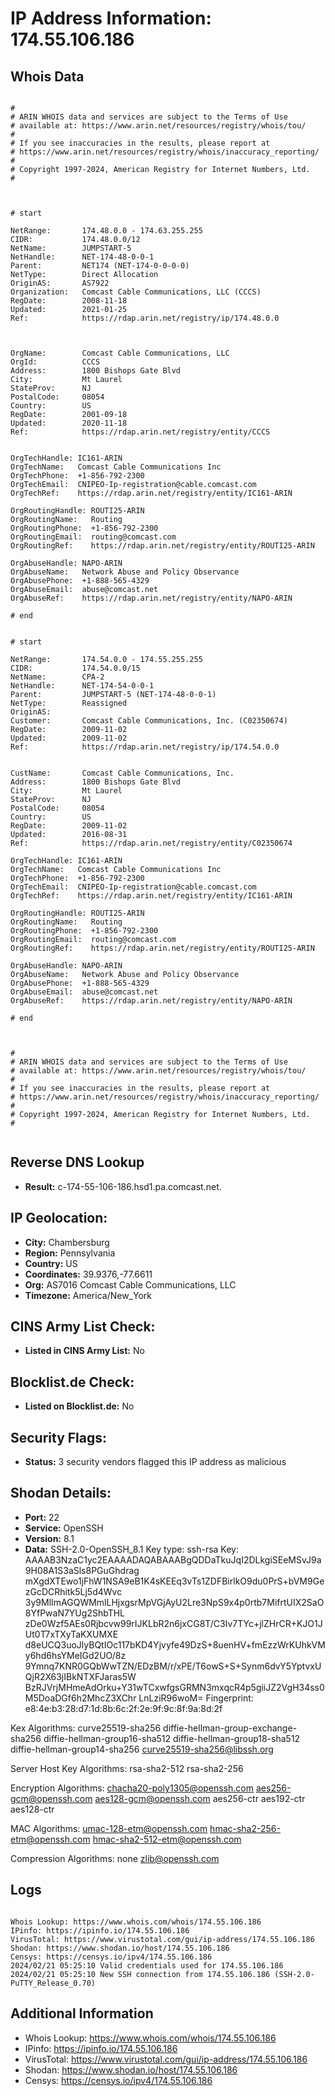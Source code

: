 # IP Address Information: 174.55.106.186

## Whois Data
```

#
# ARIN WHOIS data and services are subject to the Terms of Use
# available at: https://www.arin.net/resources/registry/whois/tou/
#
# If you see inaccuracies in the results, please report at
# https://www.arin.net/resources/registry/whois/inaccuracy_reporting/
#
# Copyright 1997-2024, American Registry for Internet Numbers, Ltd.
#



# start

NetRange:       174.48.0.0 - 174.63.255.255
CIDR:           174.48.0.0/12
NetName:        JUMPSTART-5
NetHandle:      NET-174-48-0-0-1
Parent:         NET174 (NET-174-0-0-0-0)
NetType:        Direct Allocation
OriginAS:       AS7922
Organization:   Comcast Cable Communications, LLC (CCCS)
RegDate:        2008-11-18
Updated:        2021-01-25
Ref:            https://rdap.arin.net/registry/ip/174.48.0.0



OrgName:        Comcast Cable Communications, LLC
OrgId:          CCCS
Address:        1800 Bishops Gate Blvd
City:           Mt Laurel
StateProv:      NJ
PostalCode:     08054
Country:        US
RegDate:        2001-09-18
Updated:        2020-11-18
Ref:            https://rdap.arin.net/registry/entity/CCCS


OrgTechHandle: IC161-ARIN
OrgTechName:   Comcast Cable Communications Inc
OrgTechPhone:  +1-856-792-2300 
OrgTechEmail:  CNIPEO-Ip-registration@cable.comcast.com
OrgTechRef:    https://rdap.arin.net/registry/entity/IC161-ARIN

OrgRoutingHandle: ROUTI25-ARIN
OrgRoutingName:   Routing
OrgRoutingPhone:  +1-856-792-2300 
OrgRoutingEmail:  routing@comcast.com
OrgRoutingRef:    https://rdap.arin.net/registry/entity/ROUTI25-ARIN

OrgAbuseHandle: NAPO-ARIN
OrgAbuseName:   Network Abuse and Policy Observance
OrgAbusePhone:  +1-888-565-4329 
OrgAbuseEmail:  abuse@comcast.net
OrgAbuseRef:    https://rdap.arin.net/registry/entity/NAPO-ARIN

# end


# start

NetRange:       174.54.0.0 - 174.55.255.255
CIDR:           174.54.0.0/15
NetName:        CPA-2
NetHandle:      NET-174-54-0-0-1
Parent:         JUMPSTART-5 (NET-174-48-0-0-1)
NetType:        Reassigned
OriginAS:       
Customer:       Comcast Cable Communications, Inc. (C02350674)
RegDate:        2009-11-02
Updated:        2009-11-02
Ref:            https://rdap.arin.net/registry/ip/174.54.0.0


CustName:       Comcast Cable Communications, Inc.
Address:        1800 Bishops Gate Blvd
City:           Mt Laurel
StateProv:      NJ
PostalCode:     08054
Country:        US
RegDate:        2009-11-02
Updated:        2016-08-31
Ref:            https://rdap.arin.net/registry/entity/C02350674

OrgTechHandle: IC161-ARIN
OrgTechName:   Comcast Cable Communications Inc
OrgTechPhone:  +1-856-792-2300 
OrgTechEmail:  CNIPEO-Ip-registration@cable.comcast.com
OrgTechRef:    https://rdap.arin.net/registry/entity/IC161-ARIN

OrgRoutingHandle: ROUTI25-ARIN
OrgRoutingName:   Routing
OrgRoutingPhone:  +1-856-792-2300 
OrgRoutingEmail:  routing@comcast.com
OrgRoutingRef:    https://rdap.arin.net/registry/entity/ROUTI25-ARIN

OrgAbuseHandle: NAPO-ARIN
OrgAbuseName:   Network Abuse and Policy Observance
OrgAbusePhone:  +1-888-565-4329 
OrgAbuseEmail:  abuse@comcast.net
OrgAbuseRef:    https://rdap.arin.net/registry/entity/NAPO-ARIN

# end



#
# ARIN WHOIS data and services are subject to the Terms of Use
# available at: https://www.arin.net/resources/registry/whois/tou/
#
# If you see inaccuracies in the results, please report at
# https://www.arin.net/resources/registry/whois/inaccuracy_reporting/
#
# Copyright 1997-2024, American Registry for Internet Numbers, Ltd.
#


```
## Reverse DNS Lookup
- **Result:** c-174-55-106-186.hsd1.pa.comcast.net.

## IP Geolocation:
- **City:** Chambersburg
- **Region:** Pennsylvania
- **Country:** US
- **Coordinates:** 39.9376,-77.6611
- **Org:** AS7016 Comcast Cable Communications, LLC
- **Timezone:** America/New_York

## CINS Army List Check:
- **Listed in CINS Army List:** 
No

## Blocklist.de Check:
- **Listed on Blocklist.de:** 
No

## Security Flags:
- **Status:** 3 security vendors flagged this IP address as malicious

## Shodan Details:
- **Port:** 22
- **Service:** OpenSSH
- **Version:** 8.1
- **Data:** SSH-2.0-OpenSSH_8.1
Key type: ssh-rsa
Key: AAAAB3NzaC1yc2EAAAADAQABAAABgQDDaTkuJqI2DLkgiSEeMSvJ9a9H08A1S3aSls8PGuGhdrag
mXgdXTEwo1jFhW1NSA9eB1K4sKEEq3vTs1ZDFBirlkO9du0PrS+bVM9GezGcDCRhitk5Lj5d4Wvc
3y9MlImAGQWMmlLHjxgsrMpVGjAyU2Lre3NpS9x4p0rtb7MifrtUIX2SaO8YfPwaN7YUg2ShbTHL
zDe0Wzf5AEs0Rjbcvw99rIJKLbR2n6jxCG8T/C3Iv7TYc+jlZHrCR+KJO1JUt0T7xTXyTaKXUMXE
d8eUCQ3uoJlyBQtIOc117bKD4Yjvyfe49DzS+8uenHV+fmEzzWrKUhkVMy6hd6hsYMeIGd2UO/8z
9Ymnq7KNR0GQbWwTZN/EDzBM/r/xPE/T6owS+S+Synm6dvY5YptvxUQjR2X63jIBkNTXFJaras5W
BzRJVrjMHmeAdOrku+Y31wTCxwfgsGRMN3mxqcR4p5giiJZ2VgH34ss0M5DoaDGf6h2MhcZ3XChr
LnLziR96woM=
Fingerprint: e8:4e:b3:28:d7:1d:8b:6c:2f:2e:9f:9c:8f:9a:8d:2f

Kex Algorithms:
	curve25519-sha256
	diffie-hellman-group-exchange-sha256
	diffie-hellman-group16-sha512
	diffie-hellman-group18-sha512
	diffie-hellman-group14-sha256
	curve25519-sha256@libssh.org

Server Host Key Algorithms:
	rsa-sha2-512
	rsa-sha2-256

Encryption Algorithms:
	chacha20-poly1305@openssh.com
	aes256-gcm@openssh.com
	aes128-gcm@openssh.com
	aes256-ctr
	aes192-ctr
	aes128-ctr

MAC Algorithms:
	umac-128-etm@openssh.com
	hmac-sha2-256-etm@openssh.com
	hmac-sha2-512-etm@openssh.com

Compression Algorithms:
	none
	zlib@openssh.com


## Logs
```

Whois Lookup: https://www.whois.com/whois/174.55.106.186
IPinfo: https://ipinfo.io/174.55.106.186
VirusTotal: https://www.virustotal.com/gui/ip-address/174.55.106.186
Shodan: https://www.shodan.io/host/174.55.106.186
Censys: https://censys.io/ipv4/174.55.106.186
2024/02/21 05:25:10 Valid credentials used for 174.55.106.186
2024/02/21 05:25:10 New SSH connection from 174.55.106.186 (SSH-2.0-PuTTY_Release_0.70)

```
## Additional Information
- Whois Lookup: https://www.whois.com/whois/174.55.106.186
- IPinfo: https://ipinfo.io/174.55.106.186
- VirusTotal: https://www.virustotal.com/gui/ip-address/174.55.106.186
- Shodan: https://www.shodan.io/host/174.55.106.186
- Censys: https://censys.io/ipv4/174.55.106.186

